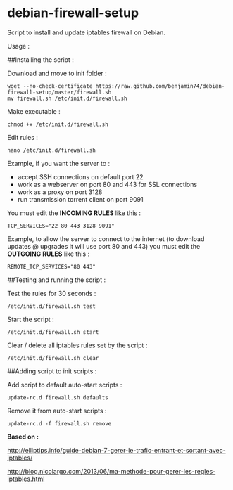 debian-firewall-setup
=====================

Script to install and update iptables firewall on Debian.

Usage :

##Installing the script :

Download and move to init folder :

    wget --no-check-certificate https://raw.github.com/benjamin74/debian-firewall-setup/master/firewall.sh
    mv firewall.sh /etc/init.d/firewall.sh
  
Make executable :

    chmod +x /etc/init.d/firewall.sh
  
Edit rules :

    nano /etc/init.d/firewall.sh
    
Example, if you want the server to :

- accept SSH connections on default port 22
- work as a webserver on port 80 and 443 for SSL connections
- work as a proxy on port 3128
- run transmission torrent client on port 9091

You must edit the **INCOMING RULES** like this :

    TCP_SERVICES="22 80 443 3128 9091"
    
Example, to allow the server to connect to the internet (to download updates @ upgrades it will use port 80 and 443) you must edit the **OUTGOING RULES** like this :

    REMOTE_TCP_SERVICES="80 443"

##Testing and running the script :
  
Test the rules for 30 seconds :

    /etc/init.d/firewall.sh test

Start the script :

    /etc/init.d/firewall.sh start

Clear / delete all iptables rules set by the script :

    /etc/init.d/firewall.sh clear
    
##Adding script to init scripts :

Add script to default auto-start scripts :

    update-rc.d firewall.sh defaults

Remove it from auto-start scripts :

    update-rc.d -f firewall.sh remove

**Based on :**

http://elliptips.info/guide-debian-7-gerer-le-trafic-entrant-et-sortant-avec-iptables/

http://blog.nicolargo.com/2013/06/ma-methode-pour-gerer-les-regles-iptables.html
